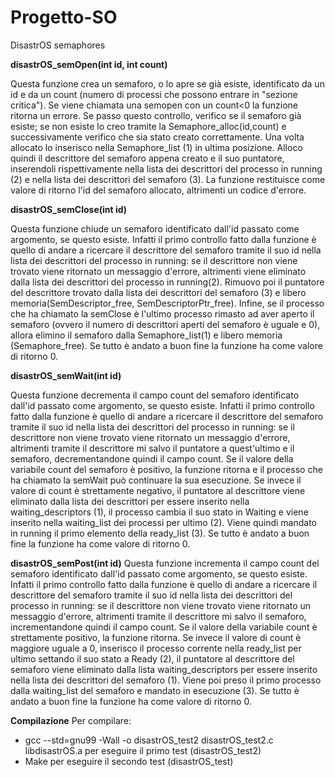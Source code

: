 # Progetto-SO
DisastrOS semaphores

**disastrOS_semOpen(int id, int count)**

Questa funzione crea un semaforo, o lo apre se già esiste, identificato da un id e da un count (numero di processi che possono entrare in "sezione critica").
Se viene chiamata una semopen con un count<0 la funzione ritorna un errore.
Se passo questo controllo, verifico se il semaforo già esiste; se non esiste lo creo tramite la Semaphore_alloc(id,count) e successivamente verifico che sia stato creato correttamente. Una volta allocato lo inserisco nella Semaphore_list (1) in ultima posizione. Alloco quindi il descrittore del semaforo appena creato e il suo puntatore, inserendoli rispettivamente nella lista dei descrittori del processo in running (2) e nella lista dei descrittori del semaforo (3). 
La funzione restituisce come valore di ritorno l'id del semaforo allocato, altrimenti un codice d'errore.

**disastrOS_semClose(int id)**

Questa funzione chiude un semaforo identificato dall'id passato come argomento, se questo esiste.
Infatti il primo controllo fatto dalla funzione è quello di andare a ricercare il descrittore del semaforo tramite il suo id nella lista dei descrittori del processo in running: se il descrittore non viene trovato viene ritornato un messaggio d'errore, altrimenti viene eliminato dalla lista dei descrittori del processo in running(2).
Rimuovo poi il puntatore del descrittore trovato dalla lista dei descrittori del semaforo (3) e libero memoria(SemDescriptor_free, SemDescriptorPtr_free).
Infine, se il processo che ha chiamato la semClose è l'ultimo processo rimasto ad aver aperto il semaforo (ovvero il numero di descrittori aperti del semaforo è uguale e 0), allora elimino il semaforo dalla Semaphore_list(1) e libero memoria (Semaphore_free).
Se tutto è andato a buon fine la funzione ha come valore di ritorno 0.

**disastrOS_semWait(int id)**

Questa funzione decrementa il campo count del semaforo identificato dall'id passato come argomento, se questo esiste.
Infatti il primo controllo fatto dalla funzione è quello di andare a ricercare il descrittore del semaforo tramite il suo id nella lista dei descrittori del processo in running: se il descrittore non viene trovato viene ritornato un messaggio d'errore, altrimenti tramite il descrittore mi salvo il puntatore a quest'ultimo e il semaforo, decrementandone quindi il campo count.
Se il valore della variabile count del semaforo è positivo, la funzione ritorna e il processo che ha chiamato la semWait può continuare la sua esecuzione. Se invece il valore di count è strettamente negativo, il puntatore al descrittore viene eliminato dalla lista dei descrittori per essere inserito nella waiting_descriptors (1), il processo cambia il suo stato in Waiting e viene inserito nella waiting_list dei processi per ultimo (2).
Viene quindi mandato in running il primo elemento della ready_list (3). 
Se tutto è andato a buon fine la funzione ha come valore di ritorno 0.

**disastrOS_semPost(int id)**
Questa funzione incrementa il campo count del semaforo identificato dall'id passato come argomento, se questo esiste.
Infatti il primo controllo fatto dalla funzione è quello di andare a ricercare il descrittore del semaforo tramite il suo id nella lista dei descrittori del processo in running: se il descrittore non viene trovato viene ritornato un messaggio d'errore, altrimenti tramite il descrittore mi salvo il semaforo, incrementandone quindi il campo count.
Se il valore della variabile count è strettamente positivo, la funzione ritorna.
Se invece il valore di count è maggiore uguale a 0, inserisco il processo corrente nella ready_list per ultimo settando il suo stato a Ready (2), il puntatore al descrittore del semaforo viene eliminato dalla lista waiting_descriptors per essere inserito nella lista dei descrittori del semaforo (1).
Viene poi preso il primo processo dalla waiting_list del semaforo e mandato in esecuzione (3).
Se tutto è andato a buon fine la funzione ha come valore di ritorno 0.

**Compilazione**
Per compilare:
- gcc --std=gnu99 -Wall -o disastrOS_test2 disastrOS_test2.c libdisastrOS.a    per eseguire il primo test (disastrOS_test2)
- Make      per eseguire il secondo test (disastrOS_test)
